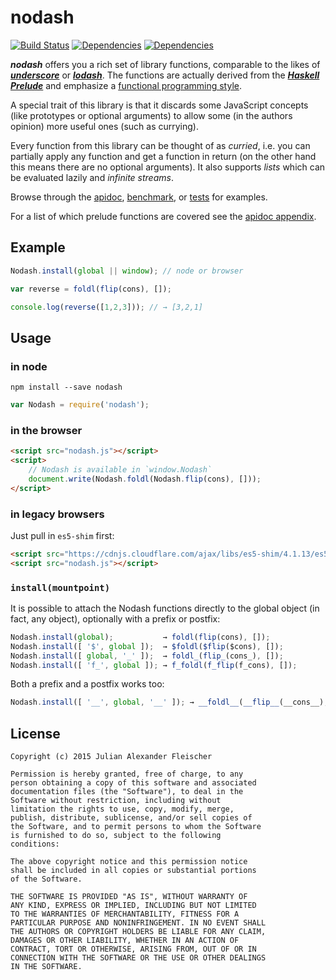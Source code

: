 nodash
======

[![Build Status](https://travis-ci.org/scravy/nodash.svg?branch=master)](https://travis-ci.org/scravy/nodash)
[![Dependencies](https://david-dm.org/scravy/nodash.svg)](https://david-dm.org/scravy/nodash#info=dependencies&view=table)
[![Dependencies](https://david-dm.org/scravy/nodash/dev-status.svg)](https://david-dm.org/scravy/nodash#info=devDependencies&view=table)


***nodash*** offers you a rich set of library functions, comparable to
the likes of [***underscore***](http://underscorejs.org/)
or [***lodash***](https://lodash.com/).
The functions are actually derived
from the [***Haskell Prelude***](https://hackage.haskell.org/package/base-4.7.0.0/docs/Prelude.html)
and emphasize a [functional programming style](https://www.cs.cmu.edu/~crary/819-f09/Backus78.pdf).

A special trait of this library is that it discards some JavaScript concepts
(like prototypes or optional arguments) to allow some (in the authors opinion)
more useful ones (such as currying).

Every function from this library can be thought of as *curried*, i.e. you can
partially apply any function and get a function in return (on the other hand this
means there are no optional arguments). It also supports *lists* which can be
evaluated lazily and *infinite streams*.

Browse through the
 [apidoc](https://scravy.github.io/nodash/apidoc.html),
 [benchmark](https://github.com/scravy/nodash/tree/master/benchmark/index.js), or
 [tests](https://github.com/scravy/nodash/tree/master/test) for examples.

For a list of which prelude functions are covered see the
[apidoc appendix](http://scravy.github.io/nodash/apidoc.html#Appendix).

Example
-------

```JavaScript
Nodash.install(global || window); // node or browser

var reverse = foldl(flip(cons), []);

console.log(reverse([1,2,3])); // → [3,2,1]
```


Usage
-----

### in node

```
npm install --save nodash
```

```JavaScript
var Nodash = require('nodash');
```


### in the browser

```HTML
<script src="nodash.js"></script>
<script>
    // Nodash is available in `window.Nodash`
    document.write(Nodash.foldl(Nodash.flip(cons), []));
</script>
```


### in legacy browsers

Just pull in `es5-shim` first:

```HTML
<script src="https://cdnjs.cloudflare.com/ajax/libs/es5-shim/4.1.13/es5-shim.js"></script>
<script src="nodash.js"></script>
```


### `install(mountpoint)`

It is possible to attach the Nodash functions directly
to the global object (in fact, any object), optionally
with a prefix or postfix:

```JavaScript
Nodash.install(global);           → foldl(flip(cons), []);
Nodash.install([ '$', global ]);  → $foldl($flip($cons), []);
Nodash.install([ global, '_' ]);  → foldl_(flip_(cons_), []);
Nodash.install([ 'f_', global ]); → f_foldl(f_flip(f_cons), []);
```

Both a prefix and a postfix works too:

```JavaScript
Nodash.install([ '__', global, '__' ]); → __foldl__(__flip__(__cons__), []);
```


License
-------

    Copyright (c) 2015 Julian Alexander Fleischer

    Permission is hereby granted, free of charge, to any
    person obtaining a copy of this software and associated
    documentation files (the "Software"), to deal in the
    Software without restriction, including without
    limitation the rights to use, copy, modify, merge,
    publish, distribute, sublicense, and/or sell copies of
    the Software, and to permit persons to whom the Software
    is furnished to do so, subject to the following
    conditions:

    The above copyright notice and this permission notice
    shall be included in all copies or substantial portions
    of the Software.

    THE SOFTWARE IS PROVIDED "AS IS", WITHOUT WARRANTY OF
    ANY KIND, EXPRESS OR IMPLIED, INCLUDING BUT NOT LIMITED
    TO THE WARRANTIES OF MERCHANTABILITY, FITNESS FOR A
    PARTICULAR PURPOSE AND NONINFRINGEMENT. IN NO EVENT SHALL
    THE AUTHORS OR COPYRIGHT HOLDERS BE LIABLE FOR ANY CLAIM,
    DAMAGES OR OTHER LIABILITY, WHETHER IN AN ACTION OF
    CONTRACT, TORT OR OTHERWISE, ARISING FROM, OUT OF OR IN
    CONNECTION WITH THE SOFTWARE OR THE USE OR OTHER DEALINGS
    IN THE SOFTWARE.

